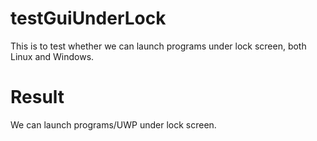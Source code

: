 # testGuiUnderLock
This is to test whether we can launch programs under lock screen, both Linux and Windows.

# Result
We can launch programs/UWP under lock screen. 